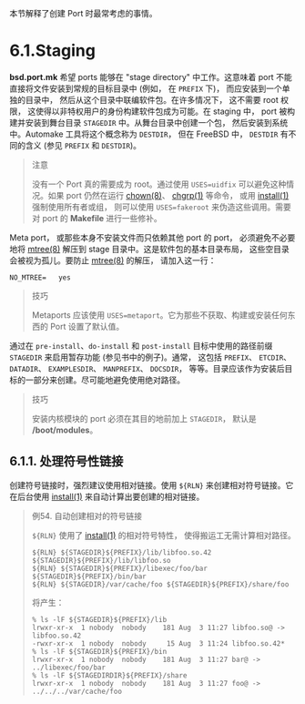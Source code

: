 本节解释了创建 Port 时最常考虑的事情。

# 6.1.Staging

**bsd.port.mk** 希望 ports 能够在 "stage directory" 中工作。这意味着 port 不能直接将文件安装到常规的目标目录中 (例如， 在 `PREFIX` 下)， 而应安装到一个单独的目录中， 然后从这个目录中联编软件包。在许多情况下， 这不需要 root 权限， 这使得以非特权用户的身份构建软件包成为可能。在 staging 中， port 被构建并安装到舞台目录 `STAGEDIR` 中。从舞台目录中创建一个包， 然后安装到系统中。Automake 工具将这个概念称为 `DESTDIR`， 但在 FreeBSD 中， `DESTDIR` 有不同的含义 (参见 `PREFIX` 和 `DESTDIR`)。

> 注意
>
> 没有一个 Port 真的需要成为 root。通过使用 `USES=uidfix` 可以避免这种情况。如果 port 仍然在运行 [chown(8)](https://man.freebsd.org/cgi/man.cgi?query=chown&sektion=8&format=html)、 [chgrp(1)](https://man.freebsd.org/cgi/man.cgi?query=chgrp&sektion=1&format=html) 等命令， 或用 [install(1)](https://man.freebsd.org/cgi/man.cgi?query=install&sektion=1&format=html) 强制使用所有者或组， 则可以使用 `USES=fakeroot` 来伪造这些调用。需要对 port 的 **Makefile** 进行一些修补。

Meta port， 或那些本身不安装文件而只依赖其他 port 的 port， 必须避免不必要地将 [mtree(8)](https://man.freebsd.org/cgi/man.cgi?query=mtree&sektion=8&format=html) 解压到 stage 目录中。这是软件包的基本目录布局， 这些空目录会被视为孤儿。要防止 [mtree(8)](https://man.freebsd.org/cgi/man.cgi?query=mtree&sektion=8&format=html) 的解压， 请加入这一行：

```shell-sessionl
NO_MTREE=	yes
```

> 技巧
>
> Metaports 应该使用 `USES=metaport`。它为那些不获取、构建或安装任何东西的 Port 设置了默认值。

通过在 `pre-install`、`do-install` 和 `post-install` 目标中使用的路径前缀 `STAGEDIR` 来启用暂存功能 (参见书中的例子)。通常， 这包括 `PREFIX`、 `ETCDIR`、 `DATADIR`、 `EXAMPLESDIR`、 `MANPREFIX`、 `DOCSDIR`， 等等。目录应该作为安装后目标的一部分来创建。尽可能地避免使用绝对路径。

> 技巧
>
> 安装内核模块的 port 必须在其目的地前加上 `STAGEDIR`， 默认是 **/boot/modules**。

## 6.1.1.  处理符号性链接

创建符号链接时，强烈建议使用相对链接。使用 `${RLN}` 来创建相对符号链接。它在后台使用 [install(1)](https://man.freebsd.org/cgi/man.cgi?query=install&sektion=1&format=html) 来自动计算出要创建的相对链接。

> 例54. 自动创建相对的符号链接
>
> `${RLN}` 使用了 [install(1)](https://man.freebsd.org/cgi/man.cgi?query=install&sektion=1&format=html) 的相对符号特性， 使得搬运工无需计算相对路径。
>
> ```shell-sessionl
> ${RLN} ${STAGEDIR}${PREFIX}/lib/libfoo.so.42 ${STAGEDIR}${PREFIX}/lib/libfoo.so
> ${RLN} ${STAGEDIR}${PREFIX}/libexec/foo/bar ${STAGEDIR}${PREFIX}/bin/bar
> ${RLN} ${STAGEDIR}/var/cache/foo ${STAGEDIR}${PREFIX}/share/foo
> ```
>
> 将产生：
>
> ```shell-sessionl
> % ls -lF ${STAGEDIR}${PREFIX}/lib
> lrwxr-xr-x  1 nobody  nobody    181 Aug  3 11:27 libfoo.so@ -> libfoo.so.42
> -rwxr-xr-x  1 nobody  nobody     15 Aug  3 11:24 libfoo.so.42*
> % ls -lF ${STAGEDIR}${PREFIX}/bin
> lrwxr-xr-x  1 nobody  nobody    181 Aug  3 11:27 bar@ -> ../libexec/foo/bar
> % ls -lF ${STAGEDIRDIR}${PREFIX}/share
> lrwxr-xr-x  1 nobody  nobody    181 Aug  3 11:27 foo@ -> ../../../var/cache/foo
> ```

